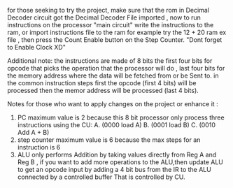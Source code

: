for those seeking to try the project, make sure that the rom in Decimal Decoder circuit got the Decimal Decoder File imported , now to run instructions on the processor "main circuit" write the instructions to the 
ram, or import instructions file to the ram for example try the 12 + 20 ram ex file , then press the Count Enable button on the Step Counter. "Dont forget to Enable Clock XD"

Additional note:
the instructions are made of 8 bits the first four bits for opcode that picks the operation that the processor will do , last four bits for the memory address where the data will be fetched from or be Sent to.
in the common instruction steps first the opcode (first 4 bits)  will be processed  then the memor address will be processed (last 4 bits).

Notes for those who want to apply changes on the project or enhance it :
1. PC maximum value is 2 because this 8 bit processor only process three instructions using the CU:
A. (0000 load A)
B. (0001 load B)
C. (0010 Add A + B)
2. step counter maximum value is 6 because the max steps for an instruction is 6
3. ALU only performs Addition by taking values directly from Reg A and Reg B , if you want to add more operations to the ALU,then update ALU to get an opcode input by adding a 4 bit bus from the IR to the ALU
connected by a controlled buffer That is controlled by CU.

